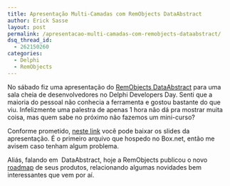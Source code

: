 ```yaml
---
title: Apresentação Multi-Camadas com RemObjects DataAbstract
author: Erick Sasse
layout: post
permalink: /apresentacao-multi-camadas-com-remobjects-dataabstract/
dsq_thread_id:
  - 262150260
categories:
  - Delphi
  - RemObjects
---
```

No sábado fiz uma apresentação do [RemObjects DataAbstract][1] para uma sala cheia de desenvolvedores no Delphi Developers Day. Senti que a maioria do pessoal não conhecia a ferramenta e gostou bastante do que viu. Infelizmente uma palestra de apenas 1 hora não dá pra mostrar muita coisa, mas quem sabe no próximo não fazemos um mini-curso?

Conforme prometido, [neste link][2] você pode baixar os slides da apresentação. É o primeiro arquivo que hospedo no Box.net, então me avisem caso tenham algum problema.

Aliás, falando em  DataAbstract, hoje a RemObjects publicou o novo [roadmap][3] de seus produtos, relacionando algumas novidades bem interessantes que vem por aí.

 [1]: http://www.remobjects.com?da
 [2]: http://www.box.net/shared/skdfqn1qhz
 [3]: http://www.remobjects.com/?ROadmap